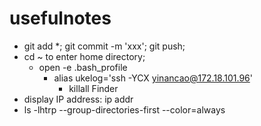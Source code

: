 # usefulnotes
- git add *; git commit -m 'xxx'; git push;
- cd ~ to enter home directory;
  - open -e .bash_profile
    - alias ukelog='ssh -YCX yinancao@172.18.101.96'
      - killall Finder
- display IP address: ip addr
- ls -lhtrp --group-directories-first --color=always
